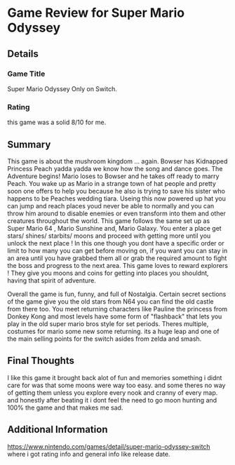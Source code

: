 # Game Review for Super Mario Odyssey

## Details

### Game Title
Super Mario Odyssey Only on Switch.

### Rating
this game was a solid 8/10 for me. 

## Summary
  This game is about the mushroom kingdom ... again. Bowser has Kidnapped Princess Peach yadda yadda we know how the song and dance goes. The Adventure begins! Mario loses to Bowser and he takes off ready to marry Peach. You wake up as Mario in a strange town of hat people and pretty soon one offers to help you because he also is trying to save his sister who happens to be Peaches wedding tiara. Useing this now powered up hat you can jump and reach places youd never be able to normally and you can throw him around to disable enemies or even transform into them and other creatures throughout the world.
  This game follows the same set up as Super Mario 64 , Mario Sunshine and, Mario Galaxy. You enter a place get stars/ shines/ starbits/ moons and proceed with getting more until you unlock the next place ! In this one though you dont have a specific order or limit to how many you can get before moving on, if you want you can stay in an area until you have grabbed them all or grab the required amount to fight the boss and progress to the next area. This game loves to reward explorers ! They give you moons and coins for getting into places you shouldnt, having that spirit of adventure.
  
  Overall the game is fun, funny, and full of Nostalgia. Certain secret sections of the game give you the old stars from N64 you can find the old castle from there too. You meet returning characters like Pauline the princess from Donkey Kong and most levels have some form of "flashback" that lets you play in the old super mario bros style for set periods. Theres multiple, costumes for mario some new some returning. its a huge leap and one of the main selling points for the switch asides from zelda and smash.
  
## Final Thoughts
I like this game it brought back alot of fun and memories something i didnt care for was that some moons were way too easy. and some theres no way of getting them unless you explore every nook and cranny of every map. and honestly after beating it i dont feel the need to go moon hunting and 100% the game and that makes me sad.

## Additional Information
https://www.nintendo.com/games/detail/super-mario-odyssey-switch where i got rating info and general info like release date.
